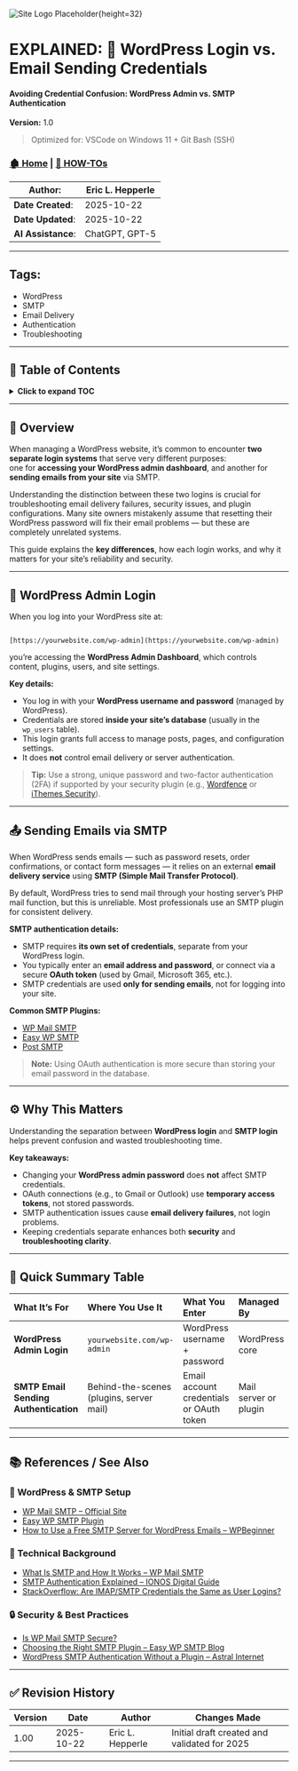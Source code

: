<!-- 🔗 Custom Stylesheet -->
<link rel="stylesheet" href="../../_css/main.css">


<!-- 🖼️ Site Logo -->
![Site Logo Placeholder](../../_pix/logos/logo-placeholder.png){height=32}


<!-- 📝 Title -->
# EXPLAINED: 🧠 WordPress Login vs. Email Sending Credentials
####  Avoiding Credential Confusion: WordPress Admin vs. SMTP Authentication


**Version:** 1.0


> Optimized for: VSCode on Windows 11 + Git Bash (SSH)


<!-- 🧭 Navigation -->
### [🏚️ Home](../README.md) | [📁 HOW-TOs](index.md)


<!-- 👤 Metadata -->
| **Author**:        | Eric L. Hepperle |
| ------------------ | ---------------- |
| **Date Created**:  | 2025-10-22       |
| **Date Updated**:  | 2025-10-22       |
| **AI Assistance**: | ChatGPT, GPT-5            |


---


<section id="sec-tags">

## Tags:

- WordPress
- SMTP
- Email Delivery
- Authentication
- Troubleshooting

</section>

---

## 📑 Table of Contents

<details>
  <summary><strong>Click to expand TOC</strong></summary>

- [EXPLAINED: 🧠 WordPress Login vs. Email Sending Credentials](#explained--wordpress-login-vs-email-sending-credentials)
      - [Avoiding Credential Confusion: WordPress Admin vs. SMTP Authentication](#avoiding-credential-confusion-wordpress-admin-vs-smtp-authentication)
    - [🏚️ Home | 📁 HOW-TOs](#️-home---how-tos)
  - [Tags:](#tags)
  - [📑 Table of Contents](#-table-of-contents)
  - [📌 Overview](#-overview)
  - [🔐 WordPress Admin Login](#-wordpress-admin-login)
  - [📤 Sending Emails via SMTP](#-sending-emails-via-smtp)
  - [⚙️ Why This Matters](#️-why-this-matters)
  - [📝 Quick Summary Table](#-quick-summary-table)
  - [📚 References / See Also](#-references--see-also)
    - [🧰 WordPress \& SMTP Setup](#-wordpress--smtp-setup)
    - [📖 Technical Background](#-technical-background)
    - [🔒 Security \& Best Practices](#-security--best-practices)
  - [✅ Revision History](#-revision-history)

</details>

---

## 📌 Overview

When managing a WordPress website, it’s common to encounter **two separate login systems** that serve very different purposes:  
one for **accessing your WordPress admin dashboard**, and another for **sending emails from your site** via SMTP.

Understanding the distinction between these two logins is crucial for troubleshooting email delivery failures, security issues, and plugin configurations. Many site owners mistakenly assume that resetting their WordPress password will fix their email problems — but these are completely unrelated systems.

This guide explains the **key differences**, how each login works, and why it matters for your site’s reliability and security.

---

## 🔐 WordPress Admin Login

When you log into your WordPress site at:

```

[https://yourwebsite.com/wp-admin](https://yourwebsite.com/wp-admin)

```

you’re accessing the **WordPress Admin Dashboard**, which controls content, plugins, users, and site settings.

**Key details:**

- You log in with your **WordPress username and password** (managed by WordPress).
- Credentials are stored **inside your site’s database** (usually in the `wp_users` table).
- This login grants full access to manage posts, pages, and configuration settings.
- It does **not** control email delivery or server authentication.

> **Tip:** Use a strong, unique password and two-factor authentication (2FA) if supported by your security plugin (e.g., [Wordfence](https://www.wordfence.com/) or [iThemes Security](https://ithemes.com/security/)).

---

## 📤 Sending Emails via SMTP

When WordPress sends emails — such as password resets, order confirmations, or contact form messages — it relies on an external **email delivery service** using **SMTP (Simple Mail Transfer Protocol)**.

By default, WordPress tries to send mail through your hosting server’s PHP mail function, but this is unreliable. Most professionals use an SMTP plugin for consistent delivery.

**SMTP authentication details:**

- SMTP requires **its own set of credentials**, separate from your WordPress login.
- You typically enter an **email address and password**, or connect via a secure **OAuth token** (used by Gmail, Microsoft 365, etc.).
- SMTP credentials are used **only for sending emails**, not for logging into your site.

**Common SMTP Plugins:**
- [WP Mail SMTP](https://wpmailsmtp.com/)
- [Easy WP SMTP](https://easywpsmtp.com/)
- [Post SMTP](https://wordpress.org/plugins/post-smtp/)

> **Note:** Using OAuth authentication is more secure than storing your email password in the database.

---

## ⚙️ Why This Matters

Understanding the separation between **WordPress login** and **SMTP login** helps prevent confusion and wasted troubleshooting time.

**Key takeaways:**

- Changing your **WordPress admin password** does **not** affect SMTP credentials.
- OAuth connections (e.g., to Gmail or Outlook) use **temporary access tokens**, not stored passwords.
- SMTP authentication issues cause **email delivery failures**, not login problems.
- Keeping credentials separate enhances both **security** and **troubleshooting clarity**.

---

## 📝 Quick Summary Table

| What It’s For | Where You Use It | What You Enter | Managed By |
| :-- | :-- | :-- | :-- |
| **WordPress Admin Login** | `yourwebsite.com/wp-admin` | WordPress username + password | WordPress core |
| **SMTP Email Sending Authentication** | Behind-the-scenes (plugins, server mail) | Email account credentials or OAuth token | Mail server or plugin |

---

## 📚 References / See Also

### 🧰 WordPress & SMTP Setup
- [WP Mail SMTP – Official Site](https://wpmailsmtp.com/)
- [Easy WP SMTP Plugin](https://easywpsmtp.com/)
- [How to Use a Free SMTP Server for WordPress Emails – WPBeginner](https://www.wpbeginner.com/wp-tutorials/how-to-use-a-free-smtp-server-to-send-wordpress-emails/)

### 📖 Technical Background
- [What Is SMTP and How It Works – WP Mail SMTP](https://wpmailsmtp.com/what-is-smtp-how-it-works/)
- [SMTP Authentication Explained – IONOS Digital Guide](https://www.ionos.com/digitalguide/e-mail/technical-matters/smtp-auth/)
- [StackOverflow: Are IMAP/SMTP Credentials the Same as User Logins?](https://stackoverflow.com/questions/37322897/are-imap-smtp-credentials-always-the-same-as-the-users-login-credentials)

### 🔒 Security & Best Practices
- [Is WP Mail SMTP Secure?](https://wpmailsmtp.com/is-wp-mail-smtp-secure/)
- [Choosing the Right SMTP Plugin – Easy WP SMTP Blog](https://easywpsmtp.com/blog/how-to-choose-the-right-smtp-plugin-for-your-site/)
- [WordPress SMTP Authentication Without a Plugin – Astral Internet](https://www.astralinternet.com/en/wordpress/wordpress-smtp-authentication-without-plugin/)

---

## ✅ Revision History

| Version | Date       | Author           | Changes Made                                     |
| ------- | ---------- | ---------------- | ------------------------------------------------ |
| 1.00    | 2025-10-22 | Eric L. Hepperle | Initial draft created and validated for 2025     |

---
